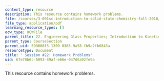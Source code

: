 ```yaml
---
content_type: resource
description: This resource contains homework problems.
file: /courses/3-091sc-introduction-to-solid-state-chemistry-fall-2010/67e78b6c509389afe66e047d6a92fe9a_MIT3_091SCF09_hw22.pdf
file_type: application/pdf
learning_resource_types: []
ocw_type: OCWFile
parent_title: 22. Engineering Glass Properties; Introduction to Kinetics
parent_type: CourseSection
parent_uid: 593608f5-1309-0383-9a58-fb9a2fb6843a
resourcetype: Document
title: ' Session #22: Homework Problems'
uid: 67e78b6c-5093-89af-e66e-047d6a92fe9a
---
```

This resource contains homework problems.